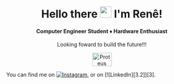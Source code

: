 <div align="center">
  <h1>Hello there <img src="https://raw.githubusercontent.com/MartinHeinz/MartinHeinz/master/wave.gif" width="30px">
 I'm Renê!</h1>
  <h4>Computer Engineer Student ♦ Hardware Enthusiast</h4>
  <p>Looking foward to build the future!!!</p>
</div>
<div align = "center">
  <img align="center" alt="Proteus" width="51px" height="35px"  src="https://www.labcenter.com/images/logo.png">
</div>

<!-- Actual text -->

You can find me on [![Instagram][1.2]][1], or on [![LinkedIn][3.2]][3].

<!-- Icons -->

[1.2]: https://i.imgur.com/M6yBwxS.png (instagram icon without padding)
[2.2]: https://i.imgur.com/Vahbdkj.png (LinkedIn icon without padding)

<!-- Links to your social media accounts -->

[1]: https://www.instagram.com/rene_correa_/
[2]: https://www.linkedin.com/in/ren%C3%AA-n-corr%C3%AAa-48b9ab195

<!--
Here are some ideas to get you started:

- 🔭 I’m currently working on ...
- 🌱 I’m currently learning ...
- 👯 I’m looking to collaborate on ...
- 🤔 I’m looking for help with ...
- 💬 Ask me about ...
- 📫 How to reach me: ...
- 😄 Pronouns: ...
- ⚡ Fun fact: ...

Future Ideas:
https://github.com/abhisheknaiidu/awesome-github-profile-readme

https://github.com/Raymo111/Raymo111
https://github.com/natemoo-re/natemoo-re
https://github.com/CyrisXD/CyrisXD
-->
